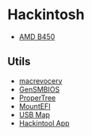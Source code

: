 # Hackintosh
- <a href="https://github.com/gustavofalcao1/Hackintosh/tree/main/AMD/B450">AMD B450</a>

## Utils
- <a href="https://github.com/luchina-gabriel/macrecovery/releases">macrevocery</a>
- <a href="https://github.com/corpnewt/GenSMBIOS">GenSMBIOS</a>
- <a href="https://github.com/corpnewt/ProperTree">ProperTree</a>
- <a href="https://github.com/corpnewt/MountEFI">MountEFI</a>
- <a href="https://github.com/corpnewt/USBMap">USB Map</a>
- <a href="https://github.com/benbaker76/Hackintool/releases">Hackintool App</a>
